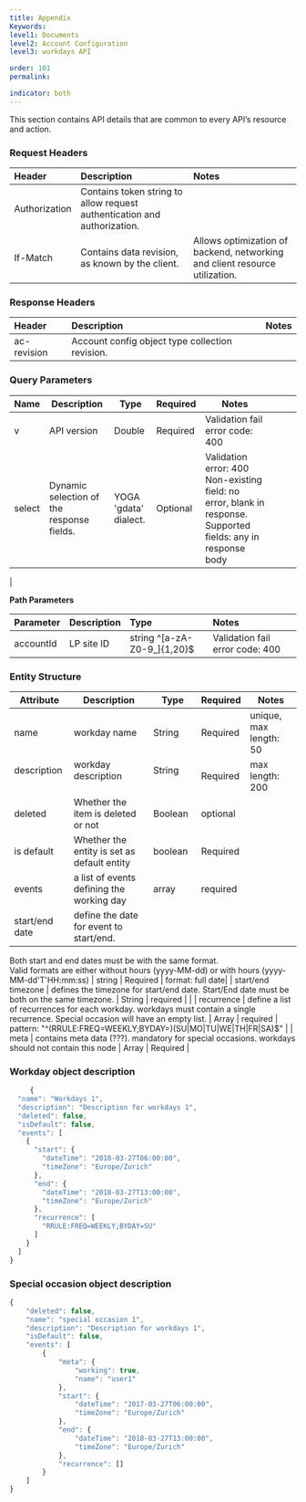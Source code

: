 ```yaml
---
title: Appendix
Keywords:
level1: Documents
level2: Account Configuration
level3: workdays API

order: 101
permalink: 

indicator: both
---
```


This section contains API details that are common to every API’s resource and action.

### Request Headers

 |Header | Description | Notes| 
 |:------- | :-------------- | :--- |
 |Authorization | Contains token string to allow request authentication and authorization.  |
| If-Match | Contains data revision, as known by the client. | Allows optimization of backend, networking and client resource utilization. |

### Response Headers

 |Header | Description | Notes| 
 |:-------  | :----- | :--- |
 |ac-revision | Account config object type collection revision. 
 
### Query Parameters

| Name            | Description                                               | Type                                           | Required | Notes                                                                                                                                         |                                                                                                |                                                                  |                                                                |
|-----------------|-----------------------------------------------------------|------------------------------------------------|----------|-----------------------------------------------------------------------------------------------------------------------------------------------|------------------------------------------------------------------------------------------------|------------------------------------------------------------------|----------------------------------------------------------------|
| v               | API version                                               | Double                                         | Required | Validation fail error code: 400                                                                                                               |                                                                                                |                                                                  |                                                                |
| select          | Dynamic selection of the response fields.                 | YOGA 'gdata' dialect.                          | Optional | Validation error: 400 Non-existing field: no error, blank in response. Supported fields: any in response body                                 |                                                                                                |                                                                  |                                                                |
| 

**Path Parameters**

 |Parameter | Description|  Type  |Notes |
 |:----------|  :-------------- | :-------------- | :--- |
 |accountId|  LP site ID | string ^[a-zA-Z0-9_]{1,20}$ | Validation fail error code: 400 
 
### Entity Structure

| Attribute          | Description                                                      | Type                   | Required | Notes                                                                                                                                       |
|--------------------|------------------------------------------------------------------|------------------------|----------|---------------------------------------------------------------------------------------------------------------------------------------------|
| name                 | workday name                           | String            | Required |    unique, max length: 50  |
| description       | workday description                    | String                | Required |  max length: 200 |
| deleted            | Whether the item is deleted or not | Boolean                | optional | |
| is default  | Whether the entity is set as default entity               | boolean                 | Required |  |
| events             | a list of events defining the working day                        | array                 | required ||
| start/end date      | define the date for event to start/end.<br>
Both start and end dates must be with the same format.<br>
Valid formats are either without hours (yyyy-MM-dd) or with hours (yyyy-MM-dd'T'HH:mm:ss)                              | string                 | Required |   format: full date|
| start/end timezone   | defines the timezone for start/end date. Start/End date must be both on the same timezone. | String             | required |  |
| recurrence         | define a list of recurrences for each workday.
workdays must contain a single recurrence.
Special occasion will have an empty list.  | Array                 | required |   pattern: "^(RRULE:FREQ=WEEKLY;BYDAY=)(SU|MO|TU|WE|TH|FR|SA)$"           |
| meta              | contains meta data (???).
mandatory for special occasions.
workdays should not contain this node                          | Array                 | Required |                                                                                                                                 

### Workday object description
```javascript
     {
  "name": "Workdays 1",
  "description": "Description for workdays 1",
  "deleted": false,
  "isDefault": false,
  "events": [
    {
      "start": {
        "dateTime": "2018-03-27T06:00:00",
        "timeZone": "Europe/Zurich"
      },
      "end": {
        "dateTime": "2018-03-27T13:00:00",
        "timeZone": "Europe/Zurich"
      },
      "recurrence": [
        "RRULE:FREQ=WEEKLY;BYDAY=SU"
      ]
    }
  ]
}
```

### Special occasion object description
```javascript
{
    "deleted": false,
    "name": "special occasion 1",
    "description": "Description for workdays 1",
    "isDefault": false,
    "events": [
        {
            "meta": {
                "working": true,
                "name": "user1"
            },
            "start": {
                "dateTime": "2017-03-27T06:00:00",
                "timeZone": "Europe/Zurich"
            },
            "end": {
                "dateTime": "2018-03-27T13:00:00",
                "timeZone": "Europe/Zurich"
            },
            "recurrence": []
        }
    ]
}
```
